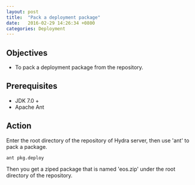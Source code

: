 ```yaml
---
layout: post
title:  "Pack a deployment package"
date:   2016-02-29 14:26:34 +0800
categories: Deployment
---
```

## Objectives
* To pack a deployment package from the repository.

## Prerequisites
* JDK 7.0 +
* Apache Ant

## Action

Enter the root directory of the repository of Hydra server, then use 'ant' to pack a package.

```shell
ant pkg.deploy
```

Then you get a ziped package that is named 'eos.zip' under the root directory of the repository.




